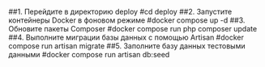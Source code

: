 ##1. Перейдите в директорию deploy
#cd deploy
##2. Запустите контейнеры Docker в фоновом режиме
#docker compose up -d
##3. Обновите пакеты Composer
#docker compose run php composer update
##4. Выполните миграции базы данных с помощью Artisan
#docker compose run artisan migrate
##5. Заполните базу данных тестовыми данными
#docker compose run artisan db:seed